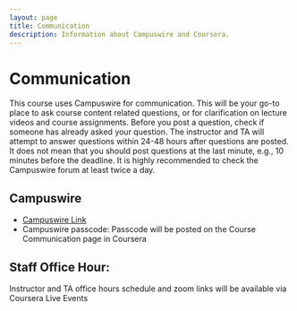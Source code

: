 ```yaml
---
layout: page
title: Communication
description: Information about Campuswire and Coursera.
---
```


# Communication

This course uses Campuswire for communication. This will be your go-to place to ask course content related questions, or for clarification on lecture videos and course assignments. Before you post a question, check if someone has already asked your question. The instructor and TA will attempt to answer questions within 24-48 hours after questions are posted. It does not mean that you should post questions at the last minute, e.g., 10 minutes before the deadline. It is highly recommended to check the Campuswire forum at least twice a day.

## Campuswire

- [Campuswire Link](https://campuswire.com/c/GFE888E31/feed)<br/>
- Campuswire passcode: Passcode will be posted on the Course Communication page in Coursera

## Staff Office Hour:
Instructor and TA office hours schedule and zoom links will be available via Coursera Live Events

<!-- <table>
<tr>
    <th>Name</th>
    <th>Office hour time</th>
    <th>Link</th>
</tr>
{% for staffer in site.staffers -%}
<tr>
 <td>{{ staffer.name }}</td>
 <td>{{ staffer.officehour }}</td> 
 <td><a href="{{ staffer.officehourlink }}">link</a></td>
</tr>
{%- endfor -%}
</table> -->
